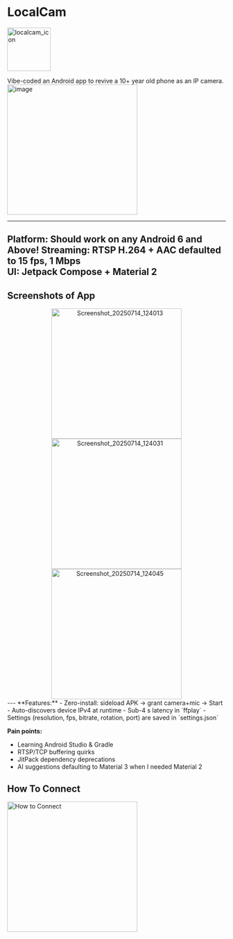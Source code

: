 # LocalCam 
<img width="100" height="100" alt="localcam_icon" src="https://github.com/user-attachments/assets/f6893cc6-520c-4307-b6f3-badf9162f649" />


Vibe-coded an Android app to revive a 10+ year old phone as an IP camera. <br>
<img width="300" alt="image" src="https://github.com/user-attachments/assets/9c47147d-0f16-4e74-9edc-a34ba2e6f276" />

---

**Platform:** Should work on any Android 6 and Above!
**Streaming:** RTSP H.264 + AAC defaulted to 15 fps, 1 Mbps  
**UI:** Jetpack Compose + Material 2  
---
## Screenshots of App
<div align="center">
  <img width="300" alt="Screenshot_20250714_124013" src="https://github.com/user-attachments/assets/a2248f76-26f5-45c0-a942-f6557bf69897" />
  <img width="300" alt="Screenshot_20250714_124031" src="https://github.com/user-attachments/assets/df060aa9-f6b4-4f75-9b8a-bd3cf1803327" />
  <img width="300" alt="Screenshot_20250714_124045" src="https://github.com/user-attachments/assets/201fafb8-663b-491e-a5aa-e9e1e9b00dc1" />
</div>
---
**Features:**
- Zero-install: sideload APK → grant camera+mic → Start
- Auto-discovers device IPv4 at runtime
- Sub-4 s latency in `ffplay`
- Settings (resolution, fps, bitrate, rotation, port) are saved in `settings.json`

**Pain points:**
- Learning Android Studio & Gradle
- RTSP/TCP buffering quirks
- JitPack dependency deprecations
- AI suggestions defaulting to Material 3 when I needed Material 2

## How To Connect
<img width="300" alt="How to Connect" src="https://github.com/user-attachments/assets/398a1d17-f1af-40e3-a46a-f035a6a56246" />
